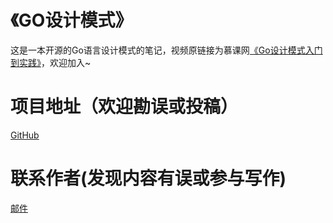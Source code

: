 # 《GO设计模式》
这是一本开源的Go语言设计模式的笔记，视频原链接为慕课网[《Go设计模式入门到实践》](https://www.imooc.com/learn/1226)，欢迎加入~

# 项目地址（欢迎勘误或投稿）
[GitHub](https://github.com/wumoxi/GoDesignPattern)

# 联系作者(发现内容有误或参与写作)
[邮件](mailto:wu.shaohua@foxmail.com)